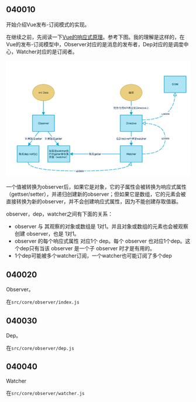 ## 040010
开始介绍Vue发布-订阅模式的实现。

在继续之前，先阅读一下[Vue的响应式原理](https://cn.vuejs.org/v2/guide/reactivity.html#%E5%A6%82%E4%BD%95%E8%BF%BD%E8%B8%AA%E5%8F%98%E5%8C%96)。参考下图。我的理解是这样的，在Vue的发布-订阅模型中，Observer对应的是消息的发布者，Dep对应的是调度中心，Watcher对应的是订阅者。

![](./_images/Vue发布-订阅模式.png)


一个值被转换为observer后，如果它是对象，它的子属性会被转换为响应式属性（gettser/setter），并递归创建新的observer；但如果它是数组，它的元素会被直接转换为新的observer，并不会创建响应式属性，因为不能创建存取值器。

observer，dep，watcher之间有下面的关系：
* observer 与 其观察的对象或数组是 1对1。并且对象或数组的元素也会被观察创建 observer，也是 1对1。
* observer 的每个响应式属性 对应1个 dep。每个 observer 也对应1个dep。这个dep只有当该 observer 是一个子 observer 时才是有用的。
* 1个dep可能被多个watcher订阅，一个watcher也可能订阅了多个dep

## 040020
Observer。

在````src/core/observer/index.js````

## 040030
Dep。

在````src/core/observer/dep.js````

## 040040
Watcher

在````src/core/observer/watcher.js````
